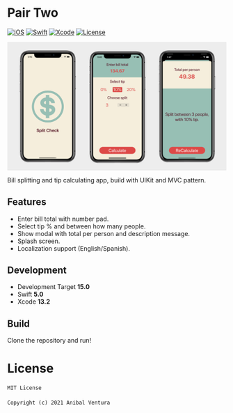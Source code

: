 # Pair Two

[![iOS](https://img.shields.io/static/v1?label=iOS&message=15.0&color=000000)](https://www.apple.com/ios/ios-15/)
[![Swift](https://img.shields.io/static/v1?label=Swift&message=5.0&color=F05138)](https://developer.apple.com/swift/)
[![Xcode](https://img.shields.io/static/v1?label=Xcode&message=13.2&color=147EFB)](https://developer.apple.com/swift/)
[![License](https://img.shields.io/static/v1?label=License&message=MIT&color=blue)](LICENCE)

<p> <img src="repository_banner.png" align="center"/> </p>

Bill splitting and tip calculating app, build with UIKit and MVC pattern.

## Features

- Enter bill total with number pad.
- Select tip % and between how many people.
- Show modal with total per person and description message.
- Splash screen.
- Localization support (English/Spanish).

## Development

- Development Target **15.0**
- Swift **5.0**
- Xcode **13.2**

## Build

Clone the repository and run!

# License

```xml
MIT License

Copyright (c) 2021 Anibal Ventura
```
